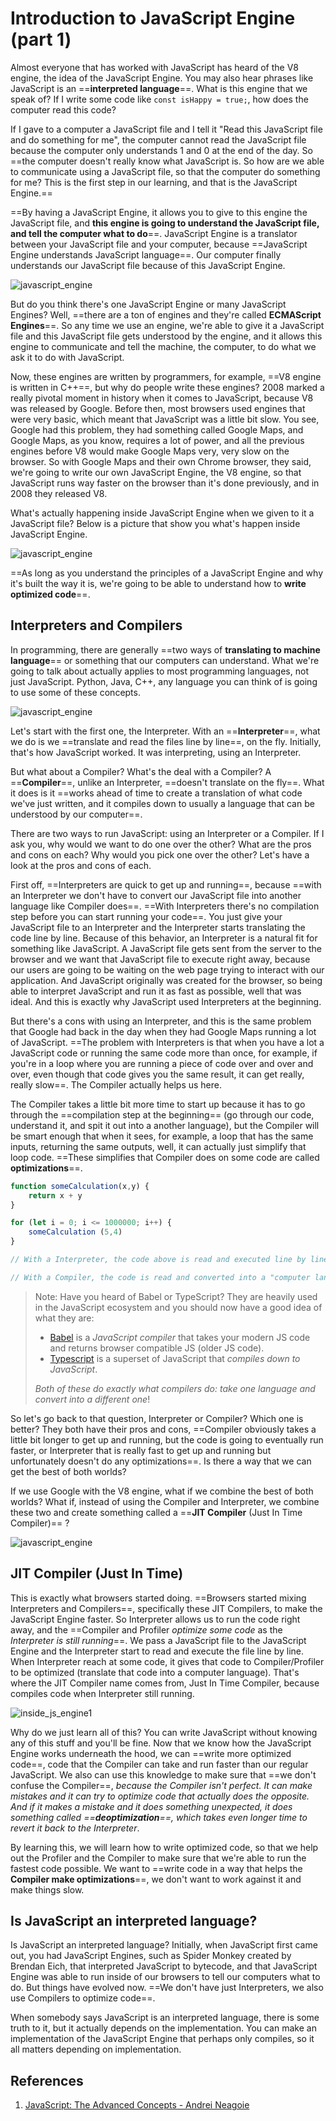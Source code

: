 # Introduction to JavaScript Engine (part 1)

Almost everyone that has worked with JavaScript has heard of the V8 engine, the idea of the JavaScript Engine. You may also hear phrases like JavaScript is an ==**interpreted language**==. What is this engine that we speak of? If I write some code like `const isHappy = true;`, how does the computer read this code?

If I gave to a computer a JavaScript file and I tell it "Read this JavaScript file and do something for me", the computer cannot read the JavaScript file because the computer only understands 1 and 0 at the end of the day. So ==the computer doesn't really know what JavaScript is. So how are we able to communicate using a JavaScript file, so that the computer do something for me? This is the first step in our learning, and that is the JavaScript Engine.==

==By having a JavaScript Engine, it allows you to give to this engine the JavaScript file, and **this engine is going to understand the JavaScript file, and tell the computer what to do**==. JavaScript Engine is a translator between your JavaScript file and your computer, because ==JavaScript Engine understands JavaScript language==. Our computer finally understands our JavaScript file because of this JavaScript Engine.

![javascript_engine](../../img/javascript_engine.jpg)

But do you think there's one JavaScript Engine or many JavaScript Engines? Well, ==there are a ton of engines and they're called **ECMAScript Engines**==. So any time we use an engine, we're able to give it a JavaScript file and this JavaScript file gets understood by the engine, and it allows this engine to communicate and tell the machine, the computer, to do what we ask it to do with JavaScript.

Now, these engines are written by programmers, for example, ==V8 engine is written in C++==, but why do people write these engines? 2008 marked a really pivotal moment in history when it comes to JavaScript, because V8 was released by Google. Before then, most browsers used engines that were very basic, which meant that JavaScript was a little bit slow. You see, Google had this problem, they had something called Google Maps, and Google Maps, as you know, requires a lot of power, and all the previous engines before V8 would make Google Maps very, very slow on the browser. So with Google Maps and their own Chrome browser, they said, we're going to write our own JavaScript Engine, the V8 engine, so that JavaScript runs way faster on the browser than it's done previously, and in 2008 they released V8.

What's actually happening inside JavaScript Engine when we given to it a JavaScript file? Below is a picture that show you what's happen inside JavaScript Engine. 

![javascript_engine](../../img/inside_js_engine.jpg)

==As long as you understand the principles of a JavaScript Engine and why it's built the way it is, we're going to be able to understand how to **write optimized code**==.

## Interpreters and Compilers

In programming, there are generally ==two ways of **translating to machine language**== or something that our computers can understand. What we're going to talk about actually applies to most programming languages, not just JavaScript. Python, Java, C++, any language you can think of is going to use some of these concepts.

![javascript_engine](../../img/interpreter_compiler.jpg)

Let's start with the first one, the Interpreter. With an ==**Interpreter**==, what we do is we ==translate and read the files line by line==, on the fly. Initially, that's how JavaScript worked. It was interpreting, using an Interpreter.

But what about a Compiler? What's the deal with a Compiler? A ==**Compiler**==, unlike an Interpreter, ==doesn't translate on the fly==. What it does is it ==works ahead of time to create a translation of what code we've just written, and it compiles down to usually a language that can be understood by our computer==.

There are two ways to run JavaScript: using an Interpreter or a Compiler. If I ask you, why would we want to do one over the other? What are the pros and cons on each? Why would you pick one over the other? Let's have a look at the pros and cons of each.

First off, ==Interpreters are quick to get up and running==, because ==with an Interpreter we don't have to convert our JavaScript file into another language like Compiler does==. ==With Interpreters there's no compilation step before you can start running your code==. You just give your JavaScript file to an Interpreter and the Interpreter starts translating the code line by line. Because of this behavior, an Interpreter is a natural fit for something like JavaScript. A JavaScript file gets sent from the server to the browser and we want that JavaScript file to execute right away, because our users are going to be waiting on the web page trying to interact with our application. And JavaScript originally was created for the browser, so being able to interpret JavaScript and run it as fast as possible, well that was ideal. And this is exactly why JavaScript used Interpreters at the beginning.

But there's a cons with using an Interpreter, and this is the same problem that Google had back in the day when they had Google Maps running a lot of JavaScript. ==The problem with Interpreters is that when you have a lot a JavaScript code or running the same code more than once, for example, if you're in a loop where you are running a piece of code over and over and over, even though that code gives you the same result, it can get really, really slow==. The Compiler actually helps us here.

The Compiler takes a little bit more time to start up because it has to go through the ==compilation step at the beginning== (go through our code, understand it, and spit it out into a another language), but the Compiler will be smart enough that when it sees, for example, a loop that has the same inputs, returning the same outputs, well, it can actually just simplify that loop code. ==These simplifies that Compiler does on some code are called **optimizations**==.

```js
function someCalculation(x,y) { 
    return x + y
}

for (let i = 0; i <= 1000000; i++) {
    someCalculation (5,4)
}

// With a Interpreter, the code above is read and executed line by line, and someCalculation() is executed for 1.000.000 times.

// With a Compiler, the code is read and converted into a "computer language" code, and after that the "computer language" code is executed. With a Compiler, instead of calling someCalculation() 1.000.000 times like Interpreter does, Compiler can just replace someCalculation function with something like 9, because he know that we want to return 9. A Compiler doesn't need to repeat the translation for each pass through in that loop. These sort of edits that Compiler do are called optimizations.
```



> Note: Have you heard of Babel or TypeScript? They are heavily used in the JavaScript ecosystem and you should now have a good idea of what they are:
>
> - [Babel](https://babeljs.io/) is a _JavaScript compiler_ that takes your modern JS code and returns browser compatible JS (older JS code).
> - [Typescript](https://www.typescriptlang.org/) is a superset of JavaScript that _compiles down to JavaScript_.
>
> _Both of these do exactly what compilers do: take one language and convert into a different one_!

So let's go back to that question, Interpreter or Compiler? Which one is better? They both have their pros and cons, ==Compiler obviously takes a little bit longer to get up and running, but the code is going to eventually run faster, or Interpreter that is really fast to get up and running but unfortunately doesn't do any optimizations==. Is there a way that we can get the best of both worlds?

If we use Google with the V8 engine, what if we combine the best of both worlds? What if, instead of using the Compiler and Interpreter, we combine these two and create something called a ==**JIT Compiler** (Just In Time Compiler)== ?

![javascript_engine](../../img/jit_compiler.jpg)

## JIT Compiler (Just In Time)

This is exactly what browsers started doing. ==Browsers started mixing Interpreters and Compilers==, specifically these JIT Compilers, to make the JavaScript Engine faster. So Interpreter allows us to run the code right away, and the ==Compiler and Profiler _optimize some code_ as the _Interpreter is still running_==.  We pass a JavaScript file to the JavaScript Engine and the Interpreter start to read and execute the file line by line. When Interpreter reach at some code, it gives that code to Compiler/Profiler to be optimized (translate that code into a computer language). That's where the JIT Compiler name comes from, Just In Time Compiler, because compiles code when Interpreter still running.

![inside_js_engine1](../../img/inside_js_engine1.jpg)

Why do we just learn all of this? You can write JavaScript without knowing any of this stuff and you'll be fine. Now that we know how the JavaScript Engine works underneath the hood, we can ==write more optimized code==, code that the Compiler can take and run faster than our regular JavaScript. We also can use this knowledge to make sure that ==we don't confuse the Compiler==, *because the Compiler isn't perfect. It can make mistakes and it can try to optimize code that actually does the opposite. And if it makes a mistake and it does something unexpected, it does something called ==**deoptimization**==, which takes even longer time to revert it back to the Interpreter*.

By learning this, we will learn how to write optimized code, so that we help out the Profiler and the Compiler to make sure that we're able to run the fastest code possible. We want to ==write code in a way that helps the **Compiler make optimizations**==, we don't want to work against it and make things slow.

## Is JavaScript an interpreted language?

Is JavaScript an interpreted language? Initially, when JavaScript first came out, you had JavaScript Engines, such as Spider Monkey created by Brendan Eich, that interpreted JavaScript to bytecode, and that JavaScript Engine was able to run inside of our browsers to tell our computers what to do. But things have evolved now. ==We don't have just Interpreters, we also use Compilers to optimize code==.

When somebody says JavaScript is an interpreted language, there is some truth to it, but it actually depends on the implementation. You can make an implementation of the JavaScript Engine that perhaps only compiles, so it all matters depending on implementation.

## References

1. [JavaScript: The Advanced Concepts - Andrei Neagoie](https://www.udemy.com/course/advanced-javascript-concepts/)
